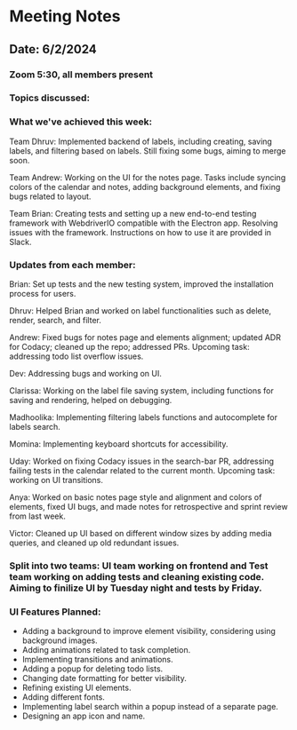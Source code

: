 # Meeting Notes

## Date: 6/2/2024

### Zoom 5:30, all members present

### Topics discussed:

### What we've achieved this week:

Team Dhruv: Implemented backend of labels, including creating, saving labels, and filtering based on labels. Still fixing some bugs, aiming to merge soon.

Team Andrew: Working on the UI for the notes page. Tasks include syncing colors of the calendar and notes, adding background elements, and fixing bugs related to layout.

Team Brian: Creating tests and setting up a new end-to-end testing framework with WebdriverIO compatible with the Electron app. Resolving issues with the framework. Instructions on how to use it are provided in Slack.

### Updates from each member:

Brian: Set up tests and the new testing system, improved the installation process for users.

Dhruv: Helped Brian and worked on label functionalities such as delete, render, search, and filter.

Andrew: Fixed bugs for notes page and elements alignment; updated ADR for Codacy; cleaned up the repo; addressed PRs. Upcoming task: addressing todo list overflow issues.

Dev: Addressing bugs and working on UI.

Clarissa: Working on the label file saving system, including functions for saving and rendering, helped on debugging.

Madhoolika: Implementing filtering labels functions and autocomplete for labels search.

Momina: Implementing keyboard shortcuts for accessibility.

Uday: Worked on fixing Codacy issues in the search-bar PR, addressing failing tests in the calendar related to the current month. Upcoming task: working on UI transitions.

Anya: Worked on basic notes page style and alignment and colors of elements, fixed UI bugs, and made notes for retrospective and sprint review from last week.

Victor: Cleaned up UI based on different window sizes by adding media queries, and cleaned up old redundant issues.

### Split into two teams: UI team working on frontend and Test team working on adding tests and cleaning existing code. Aiming to finilize UI by Tuesday night and tests by Friday.

### UI Features Planned:

- Adding a background to improve element visibility, considering using background images.
- Adding animations related to task completion.
- Implementing transitions and animations.
- Adding a popup for deleting todo lists.
- Changing date formatting for better visibility.
- Refining existing UI elements.
- Adding different fonts.
- Implementing label search within a popup instead of a separate page.
- Designing an app icon and name.
